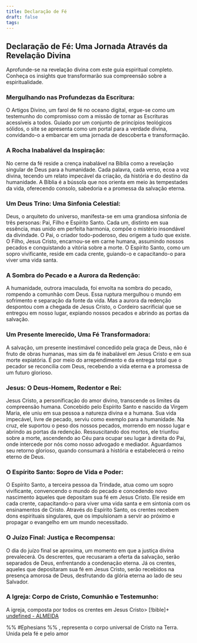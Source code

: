 ```yaml
---
title: Declaração de Fé
draft: false
tags:
---
```

 
 ## Declaração de Fé: Uma Jornada Através da Revelação Divina
 
Aprofunde-se na revelação divina com este guia espiritual completo. Conheça os insights que transformarão sua compreensão sobre a espiritualidade.

### Mergulhando nas Profundezas da Escritura:

O Artigos Divino, um farol de fé no oceano digital, ergue-se como um testemunho do compromisso com a missão de tornar as Escrituras acessíveis a todos. Guiado por um conjunto de princípios teológicos sólidos, o site se apresenta como um portal para a verdade divina, convidando-o a embarcar em uma jornada de descoberta e transformação.

### A Rocha Inabalável da Inspiração:

No cerne da fé reside a crença inabalável na Bíblia como a revelação singular de Deus para a humanidade. Cada palavra, cada verso, ecoa a voz divina, tecendo um relato impecável da criação, da história e do destino da humanidade. A Bíblia é a bússola que nos orienta em meio às tempestades da vida, oferecendo consolo, sabedoria e a promessa da salvação eterna.

### Um Deus Trino: Uma Sinfonia Celestial:

Deus, o arquiteto do universo, manifesta-se em uma grandiosa sinfonia de três personas: Pai, Filho e Espírito Santo. Cada um, distinto em sua essência, mas unido em perfeita harmonia, compõe o mistério insondável da divindade. O Pai, o criador todo-poderoso, deu origem a tudo que existe. O Filho, Jesus Cristo, encarnou-se em carne humana, assumindo nossos pecados e conquistando a vitória sobre a morte. O Espírito Santo, como um sopro vivificante, reside em cada crente, guiando-o e capacitando-o para viver uma vida santa.

### A Sombra do Pecado e a Aurora da Redenção:

A humanidade, outrora imaculada, foi envolta na sombra do pecado, rompendo a comunhão com Deus. Essa ruptura mergulhou o mundo em sofrimento e separação da fonte da vida. Mas a aurora da redenção despontou com a chegada de Jesus Cristo, o Cordeiro sacrificial que se entregou em nosso lugar, expiando nossos pecados e abrindo as portas da salvação.

### Um Presente Imerecido, Uma Fé Transformadora:

A salvação, um presente inestimável concedido pela graça de Deus, não é fruto de obras humanas, mas sim da fé inabalável em Jesus Cristo e em sua morte expiatória. É por meio do arrependimento e da entrega total que o pecador se reconcilia com Deus, recebendo a vida eterna e a promessa de um futuro glorioso.

### Jesus: O Deus-Homem, Redentor e Rei:

Jesus Cristo, a personificação do amor divino, transcende os limites da compreensão humana. Concebido pelo Espírito Santo e nascido da Virgem Maria, ele uniu em sua pessoa a natureza divina e a humana. Sua vida impecável, livre de pecado, serviu como exemplo para a humanidade. Na cruz, ele suportou o peso dos nossos pecados, morrendo em nosso lugar e abrindo as portas da redenção. Ressuscitando dos mortos, ele triunfou sobre a morte, ascendendo ao Céu para ocupar seu lugar à direita do Pai, onde intercede por nós como nosso advogado e mediador. Aguardamos seu retorno glorioso, quando consumará a história e estabelecerá o reino eterno de Deus.

### O Espírito Santo: Sopro de Vida e Poder:

O Espírito Santo, a terceira pessoa da Trindade, atua como um sopro vivificante, convencendo o mundo do pecado e concedendo novo nascimento àqueles que depositam sua fé em Jesus Cristo. Ele reside em cada crente, capacitando-o para viver uma vida santa e em sintonia com os ensinamentos de Cristo. Através do Espírito Santo, os crentes recebem dons espirituais singulares, que os impulsionam a servir ao próximo e propagar o evangelho em um mundo necessitado.

### O Juízo Final: Justiça e Recompensa:

O dia do juízo final se aproxima, um momento em que a justiça divina prevalecerá. Os descrentes, que recusaram a oferta da salvação, serão separados de Deus, enfrentando a condenação eterna. Já os crentes, aqueles que depositaram sua fé em Jesus Cristo, serão recebidos na presença amorosa de Deus, desfrutando da glória eterna ao lado de seu Salvador.

### A Igreja: Corpo de Cristo, Comunhão e Testemunho:

A igreja, composta por todos os crentes em Jesus Cristo> [!bible]+ [undefined - ALMEIDA](https://www.biblegateway.com/passage/?search=Ephesians+1:14&version=almeida)

 %% #Ephesians %%
, representa o corpo universal de Cristo na Terra. Unida pela fé e pelo amor
